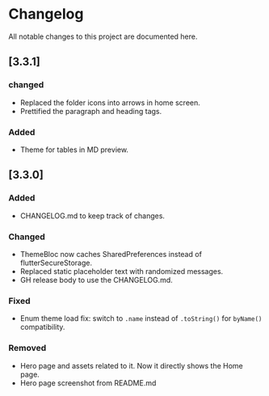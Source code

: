 # Changelog

All notable changes to this project are documented here.

## [3.3.1]
### changed
- Replaced the folder icons into arrows in home screen.
- Prettified the paragraph and heading tags.

### Added
- Theme for tables in MD preview.

## [3.3.0]
### Added
- CHANGELOG.md to keep track of changes.

### Changed
- ThemeBloc now caches SharedPreferences instead of flutterSecureStorage.
- Replaced static placeholder text with randomized messages.
- GH release body to use the CHANGELOG.md.

### Fixed
- Enum theme load fix: switch to `.name` instead of `.toString()` for `byName()` compatibility.

### Removed
- Hero page and assets related to it. Now it directly shows the Home page.
- Hero page screenshot from README.md
